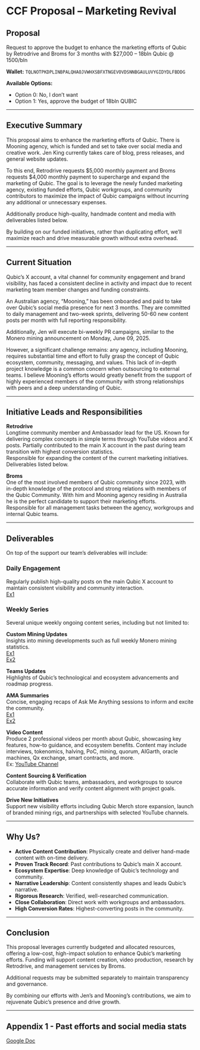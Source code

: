 # CCF Proposal – Marketing Revival

## Proposal

Request to approve the budget to enhance the marketing efforts of Qubic by Retrodrive and Broms for 3 months with $27,000 – 18bln Qubic @ 1500/bln

**Wallet:** `TQLNOTPKDPLINBPALQHAOJVWHXSBFXTNGEVOVDSNNBGAULUVYGIDYDLFBDDG`

**Available Options:**

- Option 0: No, I don’t want
- Option 1: Yes, approve the budget of 18bln QUBIC

---

## Executive Summary

This proposal aims to enhance the marketing efforts of Qubic. There is Mooning agency, which is funded and set to take over social media and creative work. Jen King currently takes care of blog, press releases, and general website updates.

To this end, Retrodrive requests $5,000 monthly payment and Broms requests $4,000 monthly payment to supercharge and expand the marketing of Qubic. The goal is to leverage the newly funded marketing agency, existing funded efforts, Qubic workgroups, and community contributors to maximize the impact of Qubic campaigns without incurring any additional or unnecessary expenses.

Additionally produce high-quality, handmade content and media with deliverables listed below.

By building on our funded initiatives, rather than duplicating effort, we’ll maximize reach and drive measurable growth without extra overhead.

---

## Current Situation

Qubic’s X account, a vital channel for community engagement and brand visibility, has faced a consistent decline in activity and impact due to recent marketing team member changes and funding constraints.

An Australian agency, “Mooning,” has been onboarded and paid to take over Qubic’s social media presence for next 3 months. They are committed to daily management and two-week sprints, delivering 50-60 new content posts per month with full reporting responsibility.

Additionally, Jen will execute bi-weekly PR campaigns, similar to the Monero mining announcement on Monday, June 09, 2025.

However, a significant challenge remains: any agency, including Mooning, requires substantial time and effort to fully grasp the concept of Qubic ecosystem, community, messaging, and values. This lack of in-depth project knowledge is a common concern when outsourcing to external teams. I believe Mooning’s efforts would greatly benefit from the support of highly experienced members of the community with strong relationships with peers and a deep understanding of Qubic.

---

## Initiative Leads and Responsibilities

**Retrodrive**  
Longtime community member and Ambassador lead for the US. Known for delivering complex concepts in simple terms through YouTube videos and X posts. Partially contributed to the main X account in the past during team transition with highest conversion statistics.  
Responsible for expanding the content of the current marketing initiatives. Deliverables listed below.

**Broms**  
One of the most involved members of Qubic community since 2023, with in-depth knowledge of the protocol and strong relations with members of the Qubic Community. With him and Mooning agency residing in Australia he is the perfect candidate to support their marketing efforts.  
Responsible for all management tasks between the agency, workgroups and internal Qubic teams.

---

## Deliverables

On top of the support our team’s deliverables will include:

### Daily Engagement  
Regularly publish high-quality posts on the main Qubic X account to maintain consistent visibility and community interaction.  
[Ex1](https://x.com/_Qubic_/status/1921891341635563538)

### Weekly Series  
Several unique weekly ongoing content series, including but not limited to:

**Custom Mining Updates**  
Insights into mining developments such as full weekly Monero mining statistics.  
[Ex1](https://x.com/retrodrive1/status/1930684941718720888)  
[Ex2](https://x.com/retrodrive1/status/1930444731542053343)

**Teams Updates**  
Highlights of Qubic’s technological and ecosystem advancements and roadmap progress.

**AMA Summaries**  
Concise, engaging recaps of Ask Me Anything sessions to inform and excite the community.  
[Ex1](https://x.com/retrodrive1/status/1928126104721588673)  
[Ex2](https://x.com/retrodrive1/status/1905285302886822201)

**Video Content**  
Produce 2 professional videos per month about Qubic, showcasing key features, how-to guidance, and ecosystem benefits. Content may include interviews, tokenomics, halving, PoC, mining, quorum, AIGarth, oracle machines, Qx exchange, smart contracts, and more.  
Ex: [YouTube Channel](https://www.youtube.com/@retrodrive8410)

**Content Sourcing & Verification**  
Collaborate with Qubic teams, ambassadors, and workgroups to source accurate information and verify content alignment with project goals.

**Drive New Initiatives**  
Support new visibility efforts including Qubic Merch store expansion, launch of branded mining rigs, and partnerships with selected YouTube channels.

---

## Why Us?

- **Active Content Contribution**: Physically create and deliver hand-made content with on-time delivery.
- **Proven Track Record**: Past contributions to Qubic’s main X account.
- **Ecosystem Expertise**: Deep knowledge of Qubic’s technology and community.
- **Narrative Leadership**: Content consistently shapes and leads Qubic’s narrative.
- **Rigorous Research**: Verified, well-researched communication.
- **Close Collaboration**: Direct work with workgroups and ambassadors.
- **High Conversion Rates**: Highest-converting posts in the community.

---

## Conclusion

This proposal leverages currently budgeted and allocated resources, offering a low-cost, high-impact solution to enhance Qubic’s marketing efforts. Funding will support content creation, video production, research by Retrodrive, and management services by Broms.

Additional requests may be submitted separately to maintain transparency and governance.

By combining our efforts with Jen’s and Mooning’s contributions, we aim to rejuvenate Qubic’s presence and drive growth.

---

## Appendix 1 - Past efforts and social media stats

[Google Doc](https://docs.google.com/document/d/1a2xq-WWwFn0V5vl8KuQAt8bH9gb33B91/edit?usp=sharing&ouid=113015794184928382467&rtpof=true&sd=true)
